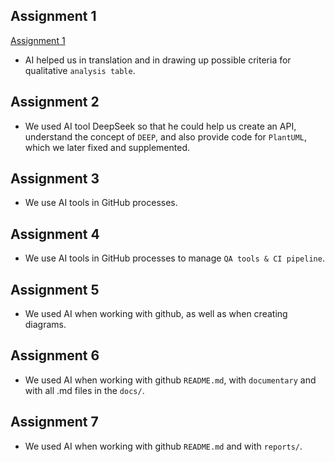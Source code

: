 ## Assignment 1
[Assignment 1](./Assignments/Assignment%201.pdf)
- AI helped us in translation and in drawing up possible criteria
for qualitative `analysis table`.

## Assignment 2
- We used AI tool DeepSeek so that he could help us create an API, understand the concept of `DEEP`,
and also provide code for `PlantUML`, which we later fixed and supplemented.

## Assignment 3
- We use AI tools in GitHub processes.

## Assignment 4
- We use AI tools in GitHub processes to manage `QA tools & CI pipeline`.

## Assignment 5
- We used AI when working with github, as well as when creating
diagrams.

## Assignment 6
- We used AI when working with github `README.md`, with `documentary` and with all .md files in the `docs/`.

## Assignment 7
- We used AI when working with github `README.md` and with `reports/`.
